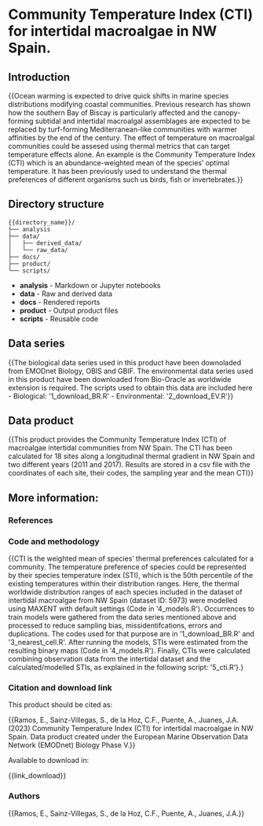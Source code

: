 # Community Temperature Index (CTI) for intertidal macroalgae in NW Spain.

## Introduction

{{Ocean warming is expected to drive quick shifts in marine species distributions modifying coastal communities. Previous research has shown how the southern Bay of Biscay is particularly affected and the canopy-forming subtidal and intertidal macroalgal assemblages are expected to be replaced by turf-forming Mediterranean-like communities with warmer affinities by the end of the century. The effect of temperature on macroalgal communities could be assesed using thermal metrics that can target temperature effects alone. An example is the Community Temperature Index (CTI) which is an abundance-weighted mean of the species’ optimal temperature. It has been previously used to understand the thermal preferences of different organisms such us birds, fish or invertebrates.}}

## Directory structure

```
{{directory_name}}/
├── analysis
├── data/
│   ├── derived_data/
│   └── raw_data/
├── docs/
├── product/
└── scripts/
```

* **analysis** - Markdown or Jupyter notebooks
* **data** - Raw and derived data
* **docs** - Rendered reports
* **product** - Output product files
* **scripts** - Reusable code

## Data series

{{The biological data series used in this product have been downoladed from EMODnet Biology, OBIS and GBIF. 
The environmental data series used in this product have been downloaded from Bio-Oracle as worldwide extension is required. 
The scripts used to obtain this data are included here 
    - Biological: '1_download_BR.R' 
    - Environmental: '2_download_EV.R'}}

## Data product

{{This product provides the Community Temperature Index (CTI) of macroalgae intertidal communities from NW Spain. The CTI has been calculated for 18 sites along a longitudinal thermal gradient in NW Spain and two different years (2011 and 2017). Results are stored in a csv file with the coordinates of each site, their codes, the sampling year and the mean CTI}}

## More information:

### References

### Code and methodology

{{CTI is the weighted mean of species’ thermal preferences calculated for a community. The temperature preference of species could be represented by their species temperature index (STI), which is the 50th percentile of the existing temperatures within their distribution ranges. Here, the thermal worldwide distribution ranges of each species included in the dataset of intertidal macroalgae from NW Spain (dataset ID: 5973) were modelled using MAXENT with default settings (Code in '4_models.R'). Occurrences to train models were gathered from the data series mentioned above and processed to reduce sampling bias, missidentifcations, errors and duplications. The codes used for that purpose are in '1_download_BR.R' and '3_nearest_cell.R'. After running the models, STIs were estimated from the resulting binary maps (Code in '4_models.R'). Finally, CTIs were calculated combining observation data from the intertidal dataset and the calculated/modelled STIs, as explained in the following script: '5_cti.R'}.}

### Citation and download link

This product should be cited as:

{{Ramos, E., Sainz-Villegas, S., de la Hoz, C.F., Puente, A., Juanes, J.A. (2023) Community Temperature Index (CTI) for intertidal macroalgae in NW Spain. Data product created under the European Marine Observation Data Network (EMODnet) Biology Phase V.}}

Available to download in:

{{link_download}}

### Authors

{{Ramos, E., Sainz-Villegas, S., de la Hoz, C.F., Puente, A., Juanes, J.A.}}
